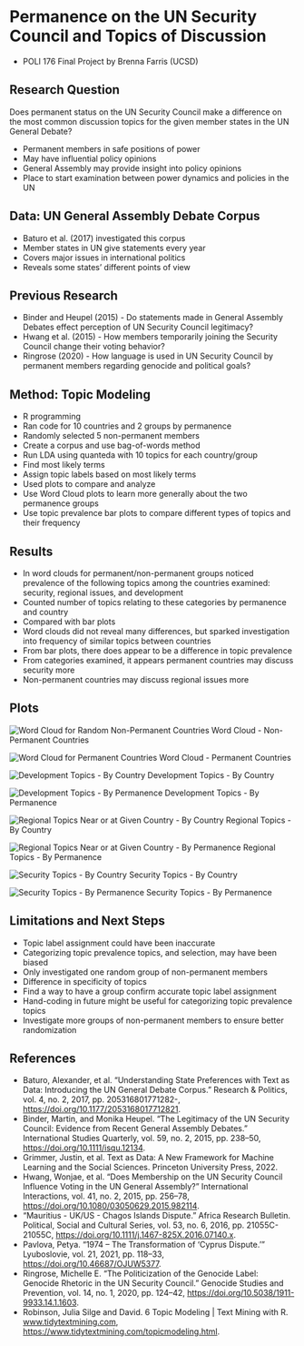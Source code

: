 # Permanence on the UN Security Council and Topics of Discussion
- POLI 176 Final Project by Brenna Farris (UCSD)
## Research Question
Does permanent status on the UN Security Council make a difference on the most common discussion topics for the given member states in the UN General Debate?
- Permanent members in safe positions of power
- May have influential policy opinions
- General Assembly may provide insight into policy opinions
- Place to start examination between power dynamics and policies in the UN
## Data: UN General Assembly Debate Corpus
- Baturo et al. (2017) investigated this corpus
- Member states in UN give statements every year
- Covers major issues in international politics
- Reveals some states’ different points of view
## Previous Research
- Binder and Heupel (2015) - Do statements made in General Assembly Debates effect perception of UN Security Council legitimacy?
- Hwang et al. (2015) - How members temporarily joining the Security Council change their voting behavior?
- Ringrose (2020) - How language is used in UN Security Council by permanent members regarding genocide and political goals?
## Method: Topic Modeling
- R programming
- Ran code for 10 countries and 2 groups by permanence
- Randomly selected 5 non-permanent members
- Create a corpus and use bag-of-words method
- Run LDA using quanteda with 10 topics for each country/group
- Find most likely terms
- Assign topic labels based on most likely terms
- Used plots to compare and analyze
- Use Word Cloud plots to learn more generally about the two permanence groups
- Use topic prevalence bar plots to compare different types of topics and their frequency
## Results
- In word clouds for permanent/non-permanent groups noticed prevalence of the following topics among the countries examined: security, regional issues, and development
- Counted number of topics relating to these categories by permanence and country
- Compared with bar plots
- Word clouds did not reveal many differences, but sparked investigation into frequency of similar topics between countries
- From bar plots, there does appear to be a difference in topic prevalence
- From categories examined, it appears permanent countries may discuss security more
- Non-permanent countries may discuss regional issues more
## Plots
![Word Cloud for Random Non-Permanent Countries](https://github.com/bafarris/un-debate-lda-topics/assets/155195678/3addbd4c-1f3f-4a60-a9a4-75e8d1960d41)
Word Cloud - Non-Permanent Countries

![Word Cloud for Permanent Countries](https://github.com/bafarris/un-debate-lda-topics/assets/155195678/2ed28456-1e47-4424-9a1f-f6802e54169a)
Word Cloud - Permanent Countries

![Development Topics - By Country](https://github.com/bafarris/un-debate-lda-topics/assets/155195678/2a66fa5e-bc67-4dd1-b674-7715c31b606b)
Development Topics - By Country 

![Development Topics - By Permanence](https://github.com/bafarris/un-debate-lda-topics/assets/155195678/9a32759d-67d5-4829-b0c0-f7da1d25e296)
Development Topics - By Permanence

![Regional Topics Near or at Given Country - By Country](https://github.com/bafarris/un-debate-lda-topics/assets/155195678/aac25143-155b-422f-b12f-40913dbb96ba)
Regional Topics - By Country

![Regional Topics Near or at Given Country - By Permanence](https://github.com/bafarris/un-debate-lda-topics/assets/155195678/daad207a-967e-43ba-9499-546705cf3425)
Regional Topics - By Permanence

![Security Topics - By Country](https://github.com/bafarris/un-debate-lda-topics/assets/155195678/cee060fa-f296-437c-af8e-5602fbf0c88e)
Security Topics - By Country

![Security Topics - By Permanence](https://github.com/bafarris/un-debate-lda-topics/assets/155195678/6f335448-471b-43c0-871e-6f991b262ed3)
Security Topics - By Permanence

## Limitations and Next Steps
- Topic label assignment could have been inaccurate
- Categorizing topic prevalence topics, and selection, may have been biased
- Only investigated one random group of non-permanent members
- Difference in specificity of topics
- Find a way to have a group confirm accurate topic label assignment
- Hand-coding in future might be useful for categorizing topic prevalence topics
- Investigate more groups of non-permanent members to ensure better randomization
## References
- Baturo, Alexander, et al. “Understanding State Preferences with Text as Data: Introducing the UN General Debate Corpus.” Research & Politics, vol. 4, no. 2, 2017, pp. 205316801771282-, https://doi.org/10.1177/2053168017712821. 
- Binder, Martin, and Monika Heupel. “The Legitimacy of the UN Security Council: Evidence from Recent General Assembly Debates.” International Studies Quarterly, vol. 59, no. 2, 2015, pp. 238–50, https://doi.org/10.1111/isqu.12134.
- Grimmer, Justin, et al. Text as Data: A New Framework for Machine Learning and the Social Sciences. Princeton University Press, 2022.
- Hwang, Wonjae, et al. “Does Membership on the UN Security Council Influence Voting in the UN General Assembly?” International Interactions, vol. 41, no. 2, 2015, pp. 256–78, https://doi.org/10.1080/03050629.2015.982114.
- “Mauritius - UK/US - Chagos Islands Dispute.” Africa Research Bulletin. Political, Social and Cultural Series, vol. 53, no. 6, 2016, pp. 21055C-21055C, https://doi.org/10.1111/j.1467-825X.2016.07140.x.
- Pavlova, Petya. “1974 – The Transformation of ‘Cyprus Dispute.’” Lyuboslovie, vol. 21, 2021, pp. 118–33, https://doi.org/10.46687/OJUW5377.
- Ringrose, Michelle E. “The Politicization of the Genocide Label: Genocide Rhetoric in the UN Security Council.” Genocide Studies and Prevention, vol. 14, no. 1, 2020, pp. 124–42, https://doi.org/10.5038/1911-9933.14.1.1603.
- Robinson, Julia Silge and David. 6 Topic Modeling | Text Mining with R. www.tidytextmining.com, https://www.tidytextmining.com/topicmodeling.html.
